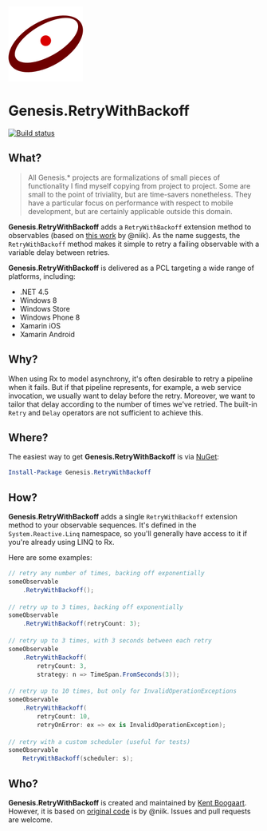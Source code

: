 ![Logo](Art/Logo150x150.png "Logo")

# Genesis.RetryWithBackoff

[![Build status](https://ci.appveyor.com/api/projects/status/6xahxjp1ac5ly0g2?svg=true)](https://ci.appveyor.com/project/kentcb/genesis-retrywithbackoff)

## What?

> All Genesis.* projects are formalizations of small pieces of functionality I find myself copying from project to project. Some are small to the point of triviality, but are time-savers nonetheless. They have a particular focus on performance with respect to mobile development, but are certainly applicable outside this domain.
 
**Genesis.RetryWithBackoff** adds a `RetryWithBackoff` extension method to observables (based on [this work](https://gist.github.com/atifaziz/c6776b936a36a98a8153) by @niik). As the name suggests, the `RetryWithBackoff` method makes it simple to retry a failing observable with a variable delay between retries.

**Genesis.RetryWithBackoff** is delivered as a PCL targeting a wide range of platforms, including:

* .NET 4.5
* Windows 8
* Windows Store
* Windows Phone 8
* Xamarin iOS
* Xamarin Android

## Why?

When using Rx to model asynchrony, it's often desirable to retry a pipeline when it fails. But if that pipeline represents, for example, a web service invocation, we usually want to delay before the retry. Moreover, we want to tailor that delay according to the number of times we've retried. The built-in `Retry` and `Delay` operators are not sufficient to achieve this.

## Where?

The easiest way to get **Genesis.RetryWithBackoff** is via [NuGet](http://www.nuget.org/packages/Genesis.RetryWithBackoff/):

```PowerShell
Install-Package Genesis.RetryWithBackoff
```

## How?

**Genesis.RetryWithBackoff** adds a single `RetryWithBackoff` extension method to your observable sequences. It's defined in the `System.Reactive.Linq` namespace, so you'll generally have access to it if you're already using LINQ to Rx.

Here are some examples:

```C#
// retry any number of times, backing off exponentially
someObservable
    .RetryWithBackoff();

// retry up to 3 times, backing off exponentially
someObservable
    .RetryWithBackoff(retryCount: 3);

// retry up to 3 times, with 3 seconds between each retry
someObservable
    .RetryWithBackoff(
        retryCount: 3,
        strategy: n => TimeSpan.FromSeconds(3));

// retry up to 10 times, but only for InvalidOperationExceptions
someObservable
    .RetryWithBackoff(
        retryCount: 10,
        retryOnError: ex => ex is InvalidOperationException);

// retry with a custom scheduler (useful for tests)
someObservable
    RetryWithBackoff(scheduler: s);
``` 

## Who?

**Genesis.RetryWithBackoff** is created and maintained by [Kent Boogaart](http://kent-boogaart.com). However, it is based on [original code](https://gist.github.com/atifaziz/c6776b936a36a98a8153) is by @niik. Issues and pull requests are welcome.